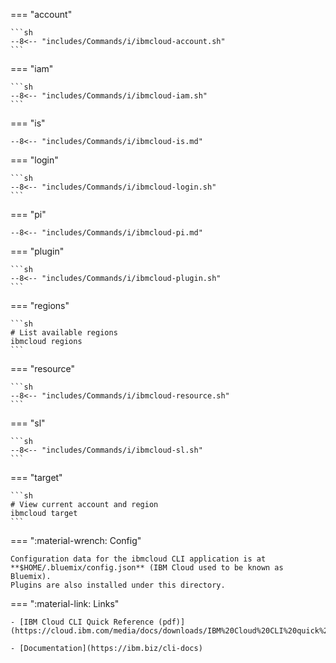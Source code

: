 === "account"

    ```sh
    --8<-- "includes/Commands/i/ibmcloud-account.sh"
    ```

=== "iam"

    ```sh
    --8<-- "includes/Commands/i/ibmcloud-iam.sh"
    ```

=== "is"

    --8<-- "includes/Commands/i/ibmcloud-is.md"

=== "login"

    ```sh
    --8<-- "includes/Commands/i/ibmcloud-login.sh"
    ```

=== "pi"

    --8<-- "includes/Commands/i/ibmcloud-pi.md"

=== "plugin"

    ```sh
    --8<-- "includes/Commands/i/ibmcloud-plugin.sh"
    ```

=== "regions"

    ```sh
    # List available regions
    ibmcloud regions
    ```

=== "resource"

    ```sh
    --8<-- "includes/Commands/i/ibmcloud-resource.sh"
    ```

=== "sl"

    ```sh
    --8<-- "includes/Commands/i/ibmcloud-sl.sh"
    ```

=== "target"

    ```sh
    # View current account and region
    ibmcloud target
    ```

=== ":material-wrench: Config"

    Configuration data for the ibmcloud CLI application is at **$HOME/.bluemix/config.json** (IBM Cloud used to be known as Bluemix).
    Plugins are also installed under this directory.


=== ":material-link: Links"

    - [IBM Cloud CLI Quick Reference (pdf)](https://cloud.ibm.com/media/docs/downloads/IBM%20Cloud%20CLI%20quick%20reference.pdf)

    - [Documentation](https://ibm.biz/cli-docs)
